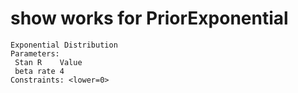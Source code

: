 # show works for PriorExponential

    Exponential Distribution
    Parameters:
     Stan R    Value
     beta rate 4    
    Constraints: <lower=0>

